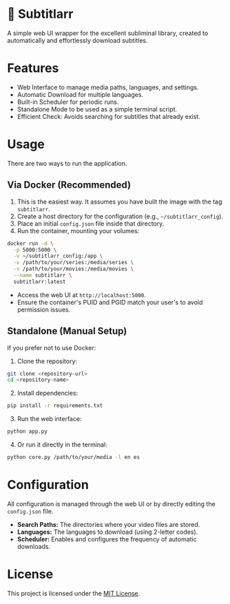 # 💬 Subtitlarr
A simple web UI wrapper for the excellent subliminal library, created to automatically and effortlessly download subtitles.

# Features
* Web Interface to manage media paths, languages, and settings.
* Automatic Download for multiple languages.
* Built-in Scheduler for periodic runs.
* Standalone Mode to be used as a simple terminal script.
* Efficient Check: Avoids searching for subtitles that already exist.

# Usage
There are two ways to run the application.

## Via Docker (Recommended)
1. This is the easiest way. It assumes you have built the image with the tag `subtitlarr`.
2. Create a host directory for the configuration (e.g., `~/subtitlarr_config`).
3. Place an initial `config.json` file inside that directory.
4. Run the container, mounting your volumes:

```bash
docker run -d \
  -p 5000:5000 \
  -v ~/subtitlarr_config:/app \
  -v /path/to/your/series:/media/series \
  -v /path/to/your/movies:/media/movies \
  --name subtitlarr \
  subtitlarr:latest
```
* Access the web UI at `http://localhost:5000`.
* Ensure the container's PUID and PGID match your user's to avoid permission issues.

## Standalone (Manual Setup)
If you prefer not to use Docker:

1. Clone the repository:

```bash
git clone <repository-url>
cd <repository-name>
````

2. Install dependencies:

```bash
pip install -r requirements.txt
```

3. Run the web interface:

```bash
python app.py
```

4. Or run it directly in the terminal:

```bash
python core.py /path/to/your/media -l en es
```

# Configuration
All configuration is managed through the web UI or by directly editing the `config.json` file.

* **Search Paths:** The directories where your video files are stored.
* **Languages:** The languages to download (using 2-letter codes).
* **Scheduler:** Enables and configures the frequency of automatic downloads.

# License
This project is licensed under the [MIT License](LICENSE).
